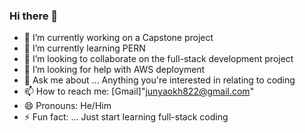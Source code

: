 ### Hi there 👋

- 🔭 I’m currently working on a Capstone project
- 🌱 I’m currently learning PERN
- 👯 I’m looking to collaborate on the full-stack development project
- 🤔 I’m looking for help with AWS deployment
- 💬 Ask me about ... Anything you're interested in relating to coding
- 📫 How to reach me: [Gmail]"junyaokh822@gmail.com"
- 😄 Pronouns: He/Him
- ⚡ Fun fact: ... Just start learning full-stack coding

